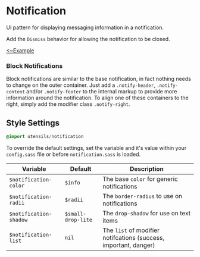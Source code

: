# Notification
UI pattern for displaying messaging information in a notification.

Add the `Dismiss` behavior for allowing the notification to be closed.

[<~Example](markup/notification.html.haml)

### Block Notifications
Block notifications are similar to the base notification, in fact
nothing needs to change on the outer container. Just add a
`.notify-header`, `.notify-content` and/or `.notify-footer` to the
internal markup to provide more information around the notification. To
align one of these containers to the right, simply add the modifier
class `.notify-right`.


## Style Settings
```sass
@import utensils/notification
```

To override the default settings, set the variable and it's value within
your `config.sass` file or before `notification.sass` is loaded.

Variable               | Default            | Description
---------------------- | ------------------ | -------------------------------------------
`$notification-color`  | `$info`            | The base `color` for generic notifications
`$notification-radii`  | `$radii`           | The `border-radius` to use on notifications
`$notification-shadow` | `$small-drop-lite` | The `drop-shadow` for use on text items
`$notification-list`   | `nil`              | The `list` of modifier notifcations (success, important, danger)

